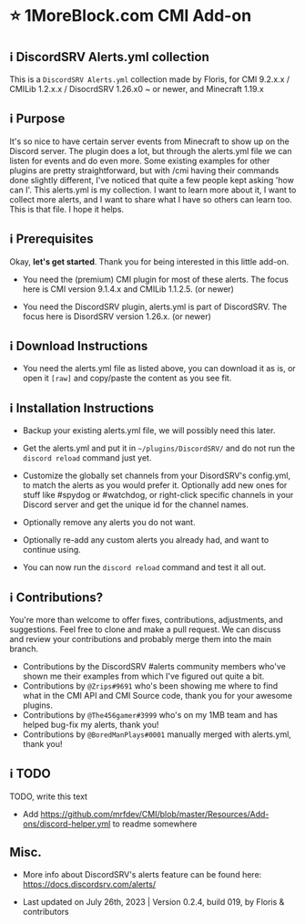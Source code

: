 # :star: 1MoreBlock.com CMI Add-on

## <g-emoji class="g-emoji" alias="information_source" fallback-src="https://github.githubassets.com/images/icons/emoji/unicode/2139.png">ℹ️</g-emoji> DiscordSRV Alerts.yml collection

This is a `DiscordSRV Alerts.yml` collection made by Floris, for CMI 9.2.x.x / CMILib 1.2.x.x / DisocrdSRV 1.26.x0 ~ or newer, and Minecraft 1.19.x

## <g-emoji class="g-emoji" alias="information_source" fallback-src="https://github.githubassets.com/images/icons/emoji/unicode/2139.png">ℹ️</g-emoji> Purpose

It's so nice to have certain server events from Minecraft to show up on the Discord server. The plugin does a lot, but through the alerts.yml file we can listen for events and do even more. Some existing examples for other plugins are pretty straightforward, but with /cmi having their commands done slightly different, I've noticed that quite a few people kept asking 'how can I'. This alerts.yml is my collection. I want to learn more about it, I want to collect more alerts, and I want to share what I have so others can learn too. This is that file. I hope it helps.

## <g-emoji class="g-emoji" alias="information_source" fallback-src="https://github.githubassets.com/images/icons/emoji/unicode/2139.png">ℹ️</g-emoji> Prerequisites

Okay, **let's get started**. Thank you for being interested in this little add-on.

- You need the (premium) CMI plugin for most of these alerts. The focus here is CMI version 9.1.4.x and CMILib 1.1.2.5. (or newer)

- You need the DiscordSRV plugin, alerts.yml is part of DiscordSRV. The focus here is DisordSRV version 1.26.x. (or newer)

## <g-emoji class="g-emoji" alias="information_source" fallback-src="https://github.githubassets.com/images/icons/emoji/unicode/2139.png">ℹ️</g-emoji> Download Instructions

- You need the alerts.yml file as listed above, you can download it as is, or open it `[raw]` and copy/paste the content as you see fit.

## <g-emoji class="g-emoji" alias="information_source" fallback-src="https://github.githubassets.com/images/icons/emoji/unicode/2139.png">ℹ️</g-emoji> Installation Instructions

- Backup your existing alerts.yml file, we will possibly need this later.

- Get the alerts.yml and put it in `~/plugins/DiscordSRV/` and do not run the `discord reload` command just yet.

- Customize the globally set channels from your DisordSRV's config.yml, to match the alerts as you would prefer it. Optionally add new ones for stuff like #spydog or #watchdog, or right-click specific channels in your Discord server and get the unique id for the channel names. 

- Optionally remove any alerts you do not want.

- Optionally re-add any custom alerts you already had, and want to continue using. 

- You can now run the `discord reload` command and test it all out.

## <g-emoji class="g-emoji" alias="information_source" fallback-src="https://github.githubassets.com/images/icons/emoji/unicode/2139.png">ℹ️</g-emoji> Contributions?

You're more than welcome to offer fixes, contributions, adjustments, and suggestions. Feel free to clone and make a pull request. We can discuss and review your contributions and probably merge them into the main branch.

- Contributions by the DiscordSRV #alerts community members who've shown me their examples from which I've figured out quite a bit.
- Contributions by `@Zrips#9691` who's been showing me where to find what in the CMI API and CMI Source code, thank you for your awesome plugins.
- Contributions by `@The456gamer#3999` who's on my 1MB team and has helped bug-fix my alerts, thank you!
- Contributions by `@BoredManPlays#0001` manually merged with alerts.yml, thank you!

## <g-emoji class="g-emoji" alias="information_source" fallback-src="https://github.githubassets.com/images/icons/emoji/unicode/2139.png">ℹ️</g-emoji> TODO

TODO, write this text

- Add <https://github.com/mrfdev/CMI/blob/master/Resources/Add-ons/discord-helper.yml> to readme somewhere

## Misc.

-  More info about DiscordSRV's alerts feature can be found here: <https://docs.discordsrv.com/alerts/>

- Last updated on July 26th, 2023 | Version 0.2.4, build 019, by Floris & contributors

